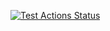 [![Test Actions Status](https://github.com/exercism/c/workflows/test/badge.svg)](https://github.com/exercism/c/actions)

